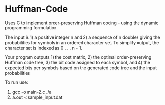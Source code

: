 # Huffman-Code
Uses C to implement order-preserving Huffman coding - using the dynamic programming formulation.

The input is 1) a positive integer n and 2) a sequence of n doubles giving the probabilities for
symbols in an ordered character set. To simplify output, the character set is indexed as 0 . . . n - 1. 

Your program outputs 1) the cost matrix, 2) the optimal order-preserving Huffman code tree, 3)
the bit code assigned to each symbol, and 4) the expected bits per symbols based
on the generated code tree and the input probabilities


To run use:
1) gcc -o main-2.c ./a 
2) a.out < sample_input.dat
